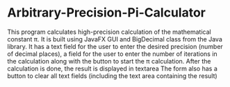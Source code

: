 # Arbitrary-Precision-Pi-Calculator
This program calculates high-precision calculation of the mathematical constant π. It is built using JavaFX GUI and BigDecimal class from the Java library.
It has a text field for the user to enter the desired precision (number of decimal places), a field for the user to enter the number of iterations in the calculation along with the button to start the π calculation. 
After the calculation is done, the result is displayed in textarea
The form also has a button to clear all text fields (including the text area containing the result)
